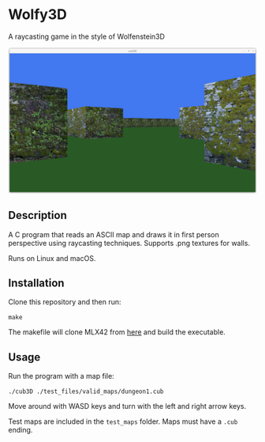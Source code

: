 # Wolfy3D
A raycasting game in the style of Wolfenstein3D

![Screenshot](./screenshot.png)

## Description
A C program that reads an ASCII map and draws it in first person perspective using raycasting techniques. Supports .png textures for walls. 

Runs on Linux and macOS.

## Installation
Clone this repository and then run: 

    make

The makefile will clone MLX42 from [here](https://github.com/codam-coding-college/MLX42) and build the executable. 

## Usage

Run the program with a map file:

    ./cub3D ./test_files/valid_maps/dungeon1.cub

Move around with WASD keys and turn with the left and right arrow keys. 

Test maps are included in the `test_maps` folder. Maps must have a `.cub` ending. 


